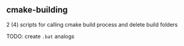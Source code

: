 ## cmake-building

2 (4) scripts for calling cmake build process and delete build folders

TODO: create `.bat` analogs
